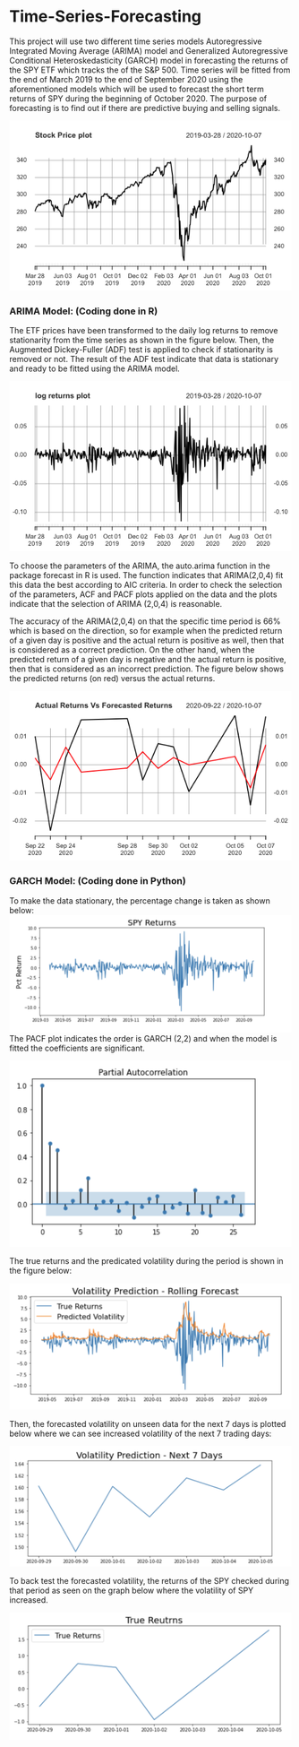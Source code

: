 # Time-Series-Forecasting

This project will use two different time series models Autoregressive Integrated Moving Average (ARIMA) model and Generalized Autoregressive Conditional Heteroskedasticity (GARCH) model in forecasting the returns of the SPY ETF which tracks the of the S&P 500. Time series will be fitted from the end of March 2019 to the end of September 2020 using the aforementioned models which will be used to forecast the short term returns of SPY during the beginning of October 2020. The purpose of forecasting is to find out if there are predictive buying and selling signals.  

![](Rplot0.png) 

### ARIMA Model: (Coding done in R)
The ETF prices have been transformed to the daily log returns to remove stationarity from the time series as shown in the figure below. Then, the Augmented Dickey-Fuller (ADF) test  is applied to check if stationarity is removed or not. The result of the ADF test indicate that data is stationary and ready to be fitted using the ARIMA model. 

![](Rplot01.png)

To choose the parameters of the ARIMA, the auto.arima function in the package forecast in R is used. The function indicates that ARIMA(2,0,4) fit this data the best according to AIC criteria. In order to check the selection of the parameters, ACF and PACF plots applied on the data and the plots indicate that the selection of ARIMA (2,0,4) is reasonable. 

The accuracy of the ARIMA(2,0,4) on that the specific time period is 66% which is based on the direction, so for example when the predicted return of a given day is positive and the actual return is positive as well, then that is considered as a correct prediction. On the other hand, when the predicted return of a given day is negative and the actual return is positive, then that is considered as an incorrect prediction. The figure below shows the predicted returns (on red) versus the actual returns. 


![](Rplot03.png)   

### GARCH Model: (Coding done in Python)

To make the data stationary, the percentage change is taken as shown below:
![](plot04.png) 
The PACF plot indicates the order is GARCH (2,2) and when the model is fitted the coefficients are significant.

![](plot05.png)

The true returns and the predicated volatility during the period is shown in the figure below:

![](plot06.png)

Then, the forecasted volatility on unseen data for the next 7 days is plotted below where we can see increased volatility of the next 7 trading days:  

![](plot07.png)

To back test the forecasted volatility, the returns of the SPY checked during that period as seen on the graph below where the volatility of SPY increased. 

![](Plot08.png)
